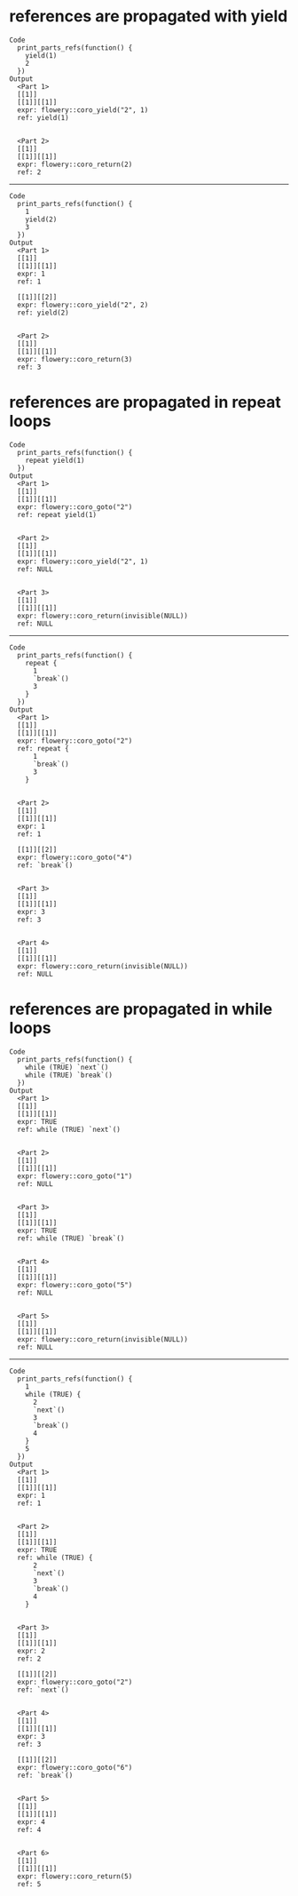 # references are propagated with yield

    Code
      print_parts_refs(function() {
        yield(1)
        2
      })
    Output
      <Part 1>
      [[1]]
      [[1]][[1]]
      expr: flowery::coro_yield("2", 1)
      ref: yield(1)
      
      
      <Part 2>
      [[1]]
      [[1]][[1]]
      expr: flowery::coro_return(2)
      ref: 2
      
      

---

    Code
      print_parts_refs(function() {
        1
        yield(2)
        3
      })
    Output
      <Part 1>
      [[1]]
      [[1]][[1]]
      expr: 1
      ref: 1
      
      [[1]][[2]]
      expr: flowery::coro_yield("2", 2)
      ref: yield(2)
      
      
      <Part 2>
      [[1]]
      [[1]][[1]]
      expr: flowery::coro_return(3)
      ref: 3
      
      

# references are propagated in repeat loops

    Code
      print_parts_refs(function() {
        repeat yield(1)
      })
    Output
      <Part 1>
      [[1]]
      [[1]][[1]]
      expr: flowery::coro_goto("2")
      ref: repeat yield(1)
      
      
      <Part 2>
      [[1]]
      [[1]][[1]]
      expr: flowery::coro_yield("2", 1)
      ref: NULL
      
      
      <Part 3>
      [[1]]
      [[1]][[1]]
      expr: flowery::coro_return(invisible(NULL))
      ref: NULL
      
      

---

    Code
      print_parts_refs(function() {
        repeat {
          1
          `break`()
          3
        }
      })
    Output
      <Part 1>
      [[1]]
      [[1]][[1]]
      expr: flowery::coro_goto("2")
      ref: repeat {
          1
          `break`()
          3
        }
      
      
      <Part 2>
      [[1]]
      [[1]][[1]]
      expr: 1
      ref: 1
      
      [[1]][[2]]
      expr: flowery::coro_goto("4")
      ref: `break`()
      
      
      <Part 3>
      [[1]]
      [[1]][[1]]
      expr: 3
      ref: 3
      
      
      <Part 4>
      [[1]]
      [[1]][[1]]
      expr: flowery::coro_return(invisible(NULL))
      ref: NULL
      
      

# references are propagated in while loops

    Code
      print_parts_refs(function() {
        while (TRUE) `next`()
        while (TRUE) `break`()
      })
    Output
      <Part 1>
      [[1]]
      [[1]][[1]]
      expr: TRUE
      ref: while (TRUE) `next`()
      
      
      <Part 2>
      [[1]]
      [[1]][[1]]
      expr: flowery::coro_goto("1")
      ref: NULL
      
      
      <Part 3>
      [[1]]
      [[1]][[1]]
      expr: TRUE
      ref: while (TRUE) `break`()
      
      
      <Part 4>
      [[1]]
      [[1]][[1]]
      expr: flowery::coro_goto("5")
      ref: NULL
      
      
      <Part 5>
      [[1]]
      [[1]][[1]]
      expr: flowery::coro_return(invisible(NULL))
      ref: NULL
      
      

---

    Code
      print_parts_refs(function() {
        1
        while (TRUE) {
          2
          `next`()
          3
          `break`()
          4
        }
        5
      })
    Output
      <Part 1>
      [[1]]
      [[1]][[1]]
      expr: 1
      ref: 1
      
      
      <Part 2>
      [[1]]
      [[1]][[1]]
      expr: TRUE
      ref: while (TRUE) {
          2
          `next`()
          3
          `break`()
          4
        }
      
      
      <Part 3>
      [[1]]
      [[1]][[1]]
      expr: 2
      ref: 2
      
      [[1]][[2]]
      expr: flowery::coro_goto("2")
      ref: `next`()
      
      
      <Part 4>
      [[1]]
      [[1]][[1]]
      expr: 3
      ref: 3
      
      [[1]][[2]]
      expr: flowery::coro_goto("6")
      ref: `break`()
      
      
      <Part 5>
      [[1]]
      [[1]][[1]]
      expr: 4
      ref: 4
      
      
      <Part 6>
      [[1]]
      [[1]][[1]]
      expr: flowery::coro_return(5)
      ref: 5
      
      

